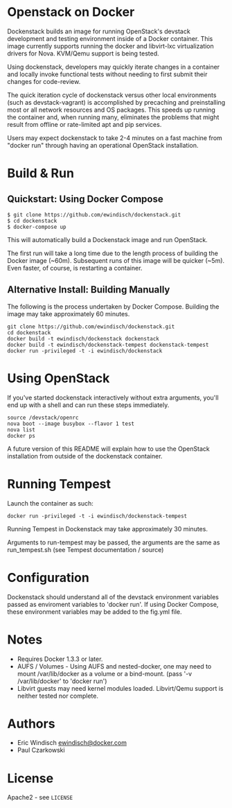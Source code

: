 # Openstack on Docker

Dockenstack builds an image for running OpenStack's devstack development and testing environment inside of a Docker container. This image currently supports running the docker and libvirt-lxc virtualization drivers for Nova. KVM/Qemu support is being tested.

Using dockenstack, developers may quickly iterate changes in a container and locally invoke functional tests without needing to first submit their changes for code-review.

The quick iteration cycle of dockenstack versus other local environments (such as devstack-vagrant) is accomplished by precaching and preinstalling most or all network resources and OS packages. This speeds up running the container and, when running many, eliminates the problems that might result from offline or rate-limited apt and pip services.

Users may expect dockenstack to take 2-4 minutes on a fast machine from "docker run" through having an operational OpenStack installation.

# Build & Run

## Quickstart: Using Docker Compose

```
$ git clone https://github.com/ewindisch/dockenstack.git
$ cd dockenstack
$ docker-compose up
```

This will automatically build a Dockenstack image and run OpenStack.

The first run will take a long time due to the length process of
building the Docker image (~60m). Subsequent runs of this image will be
quicker (~5m). Even faster, of course, is restarting a container.

## Alternative Install: Building Manually

The following is the process undertaken by Docker Compose.
Building the image may take approximately 60 minutes.

```
git clone https://github.com/ewindisch/dockenstack.git
cd dockenstack
docker build -t ewindisch/dockenstack dockenstack
docker build -t ewindisch/dockenstack-tempest dockenstack-tempest
docker run -privileged -t -i ewindisch/dockenstack
```

# Using OpenStack

If you've started dockenstack interactively without extra arguments, you'll end up with a shell and can run these steps immediately.

```
source /devstack/openrc
nova boot --image busybox --flavor 1 test
nova list
docker ps
```

A future version of this README will explain how to use the OpenStack installation from outside of the dockenstack container.

# Running Tempest

Launch the container as such:

```
docker run -privileged -t -i ewindisch/dockenstack-tempest
```

Running Tempest in Dockenstack may take approximately 30 minutes.

Arguments to run-tempest may be passed, the arguments are the same as run_tempest.sh (see Tempest documentation / source)

# Configuration

Dockenstack should understand all of the devstack environment variables
passed as enviroment variables to 'docker run'. If using Docker Compose,
these environment variables may be added to the fig.yml file.

# Notes

* Requires Docker 1.3.3 or later.
* AUFS / Volumes - Using AUFS and nested-docker, one may need to mount /var/lib/docker as a volume or a bind-mount. (pass '-v /var/lib/docker' to 'docker run')
* Libvirt guests may need kernel modules loaded. Libvirt/Qemu support is neither tested nor complete.

# Authors

* Eric Windisch <ewindisch@docker.com>
* Paul Czarkowski

# License

Apache2 - see `LICENSE`
